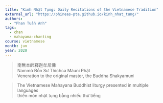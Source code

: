 ```yaml
---
title: "Kinh Nhật Tụng: Daily Recitations of the Vietnamese Tradition"
external_url: "https://phineas-pta.github.io/kinh_nhat_tung/"
authors:
  - "Phan Tuấn Anh"
tags:
  - chan
  - mahayana-chanting
course: vietnamese
month: jun
year: 2020
---
```


> 南無本師釋迦牟尼佛  
Nammô Bổn Sư Thíchca Mâuni Phật  
Veneration to the original master, the Buddha Shakyamuni

> The Vietnamese Mahayana Buddhist liturgy presented in multiple languages  
thiền môn nhật tụng bằng nhiều thứ tiếng


